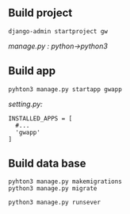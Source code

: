 ## Build project

````windows cmd
django-admin startproject gw
````

*manage.py : python->python3*



## Build app

```windows cmd
pyhton3 manage.py startapp gwapp
```

*setting.py:* 

```windows cmd
INSTALLED_APPS = [
  #...
  'gwapp'
]
```



## Build data base

```windows cmd
pyhton3 manage.py makemigrations
python3 manage.py migrate
```



```windows cmd
python3 manage.py runsever
```

